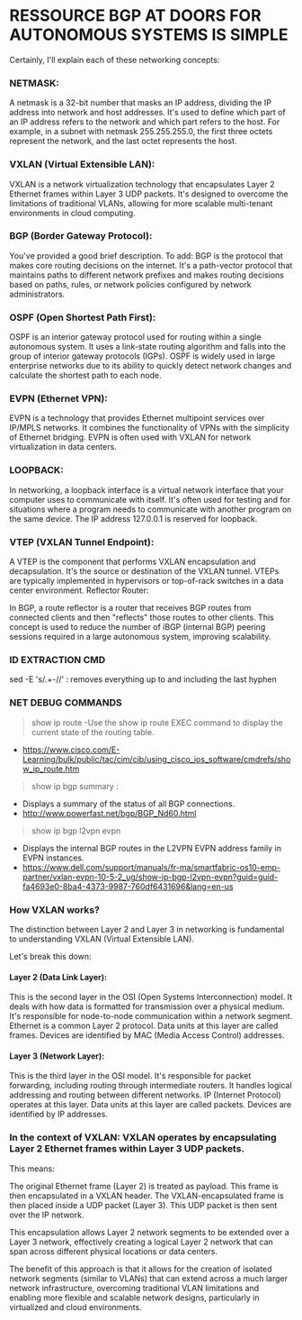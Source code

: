# RESSOURCE BGP AT DOORS FOR AUTONOMOUS SYSTEMS IS SIMPLE

Certainly, I'll explain each of these networking concepts:

### NETMASK:
A netmask is a 32-bit number that masks an IP address, dividing the IP address into network and host addresses. It's used to define which part of an IP address refers to the network and which part refers to the host. For example, in a subnet with netmask 255.255.255.0, the first three octets represent the network, and the last octet represents the host.

### VXLAN (Virtual Extensible LAN):
VXLAN is a network virtualization technology that encapsulates Layer 2 Ethernet frames within Layer 3 UDP packets. It's designed to overcome the limitations of traditional VLANs, allowing for more scalable multi-tenant environments in cloud computing.

### BGP (Border Gateway Protocol):
You've provided a good brief description. To add: BGP is the protocol that makes core routing decisions on the internet. It's a path-vector protocol that maintains paths to different network prefixes and makes routing decisions based on paths, rules, or network policies configured by network administrators.

### OSPF (Open Shortest Path First):
OSPF is an interior gateway protocol used for routing within a single autonomous system. It uses a link-state routing algorithm and falls into the group of interior gateway protocols (IGPs). OSPF is widely used in large enterprise networks due to its ability to quickly detect network changes and calculate the shortest path to each node.

### EVPN (Ethernet VPN):
EVPN is a technology that provides Ethernet multipoint services over IP/MPLS networks. It combines the functionality of VPNs with the simplicity of Ethernet bridging. EVPN is often used with VXLAN for network virtualization in data centers.

### LOOPBACK:
In networking, a loopback interface is a virtual network interface that your computer uses to communicate with itself. It's often used for testing and for situations where a program needs to communicate with another program on the same device. The IP address 127.0.0.1 is reserved for loopback.

### VTEP (VXLAN Tunnel Endpoint):
A VTEP is the component that performs VXLAN encapsulation and decapsulation. It's the source or destination of the VXLAN tunnel. VTEPs are typically implemented in hypervisors or top-of-rack switches in a data center environment.
Reflector Router:

In BGP, a route reflector is a router that receives BGP routes from connected clients and then "reflects" those routes to other clients. This concept is used to reduce the number of iBGP (internal BGP) peering sessions required in a large autonomous system, improving scalability.

### ID EXTRACTION CMD
sed -E 's/.+-//' : removes everything up to and including the last hyphen


### NET DEBUG COMMANDS 
> show ip route
-Use the show ip route EXEC command to display the current state of the routing table.
- https://www.cisco.com/E-Learning/bulk/public/tac/cim/cib/using_cisco_ios_software/cmdrefs/show_ip_route.htm

> show ip bgp summary : 
- Displays a summary of the status of all BGP connections.
- http://www.powerfast.net/bgp/BGP_Nd60.html

> show ip bgp l2vpn evpn
- Displays the internal BGP routes in the L2VPN EVPN address family in EVPN instances.
- https://www.dell.com/support/manuals/fr-ma/smartfabric-os10-emp-partner/vxlan-evpn-10-5-2_ug/show-ip-bgp-l2vpn-evpn?guid=guid-fa4693e0-8ba4-4373-9987-760df6431696&lang=en-us

### How VXLAN works?

The distinction between Layer 2 and Layer 3 in networking is fundamental to understanding VXLAN (Virtual Extensible LAN). 

Let's break this down:

#### Layer 2 (Data Link Layer):

This is the second layer in the OSI (Open Systems Interconnection) model.
It deals with how data is formatted for transmission over a physical medium.
It's responsible for node-to-node communication within a network segment.
Ethernet is a common Layer 2 protocol.
Data units at this layer are called frames.
Devices are identified by MAC (Media Access Control) addresses.

#### Layer 3 (Network Layer):

This is the third layer in the OSI model.
It's responsible for packet forwarding, including routing through intermediate routers.
It handles logical addressing and routing between different networks.
IP (Internet Protocol) operates at this layer.
Data units at this layer are called packets.
Devices are identified by IP addresses.

### In the context of VXLAN: VXLAN operates by encapsulating Layer 2 Ethernet frames within Layer 3 UDP packets. 

This means:

The original Ethernet frame (Layer 2) is treated as payload.
This frame is then encapsulated in a VXLAN header.
The VXLAN-encapsulated frame is then placed inside a UDP packet (Layer 3).
This UDP packet is then sent over the IP network.

This encapsulation allows Layer 2 network segments to be extended over a Layer 3 network, effectively creating a logical Layer 2 network that can span across different physical locations or data centers.

The benefit of this approach is that it allows for the creation of isolated network segments (similar to VLANs) that can extend across a much larger network infrastructure, overcoming traditional VLAN limitations and enabling more flexible and scalable network designs, particularly in virtualized and cloud environments.
